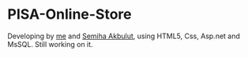 # PISA-Online-Store

Developing by <a href="https://github.com/pinarkocak">me</a> and <a href="https://github.com/AkbulutSemiha">Semiha Akbulut</a>, using HTML5, Css, Asp.net and MsSQL. Still working on it.

